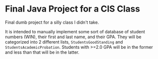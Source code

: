 # Final Java Project for a CIS Class

Final dumb project for a silly class I didn't take.


It is intended to manually implement some sort of database of student numbers (WIN),
their first and last name, and their GPA. They will be categorized into 2 different
lists, `StudentsGoodStanding` and `StudentsAcademicProbation`. Students with >=2.0 GPA
will be in the former and less than that will be in the latter.

